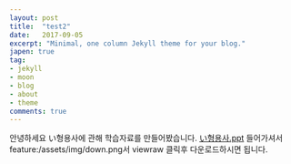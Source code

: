 ```yaml
---
layout: post
title:  "test2"
date:   2017-09-05
excerpt: "Minimal, one column Jekyll theme for your blog."
japen: true
tag:
- jekyll 
- moon
- blog
- about
- theme
comments: true
---
```

안녕하세요 い형용사에 관해 학습자료를 만들어봤습니다.
[い형용사.ppt](https://github.com/lukawitch/datapage/blob/master/%EC%9D%BC%EB%B3%B8%EC%96%B4/%EC%8A%A4%ED%84%B0%EB%94%94%20%EC%9D%B4%ED%98%95%EC%9A%A9%EC%82%AC.pptx)
들어가셔서 
feature:/assets/img/down.png서 viewraw 클릭후 다운로드하시면 됩니다.
